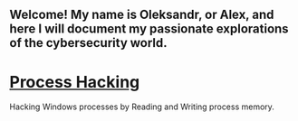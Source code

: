 ## Welcome! My name is Oleksandr, or Alex, and here I will document my passionate explorations of the cybersecurity world.

# [Process Hacking](https://prostotin.github.io/cybersec/processHacking) 

Hacking Windows processes by Reading and Writing process memory. 
